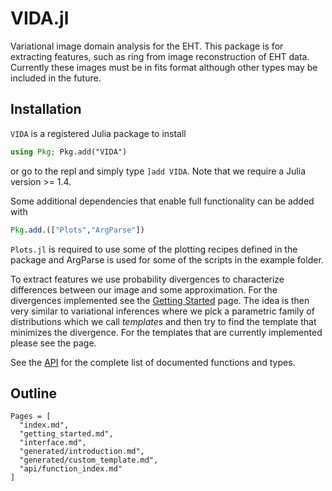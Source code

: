 # VIDA.jl

Variational image domain analysis for the EHT.
This package is for extracting features, such as ring from
image reconstruction of EHT data. Currently these images must be in fits format although other types may be included in the future.

## Installation

`VIDA` is a registered Julia package to install

```julia
using Pkg; Pkg.add("VIDA")
```

or go to the repl and simply type `]add VIDA`. Note that we require a Julia version >= 1.4.

Some additional dependencies that enable full functionality can be added with

```julia
Pkg.add.(["Plots","ArgParse"])
```

`Plots.jl` is required to use some of the plotting recipes defined in the package and ArgParse is used for some of the scripts in the example folder.

To extract features we use probability divergences to characterize differences between our image
and some approximation. For the divergences implemented see the [Getting Started](@ref) page. The idea is then very similar to variational inferences where we pick a parametric family of distributions which we call *templates* and then try to find the template that minimizes the divergence. For the templates that are currently implemented please see the page.

See the [API](@ref) for the complete list of documented functions and types.

## Outline

```@contents
Pages = [
  "index.md",
  "getting_started.md",
  "interface.md",
  "generated/introduction.md",
  "generated/custom_template.md",
  "api/function_index.md"
]
```
